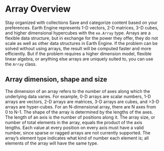  
#  Array Overview 
Stay organized with collections  Save and categorize content based on your preferences. 
Earth Engine represents 1-D vectors, 2-D matrices, 3-D cubes, and higher dimensional hypercubes with the `ee.Array` type. Arrays are a flexible data structure, but in exchange for the power they offer, they do not scale as well as other data structures in Earth Engine. If the problem can be solved without using arrays, the result will be computed faster and more efficiently. But if the problem requires a higher dimension model, flexible linear algebra, or anything else arrays are uniquely suited to, you can use the `Array` class.
## Array dimension, shape and size
The dimension of an array refers to the number of axes along which the underlying data varies. For example, 0-D arrays are scalar numbers, 1-D arrays are vectors, 2-D arrays are matrices, 3-D arrays are cubes, and >3-D arrays are hyper-cubes. For an N-dimensional array, there are N axes from 0 to N-1. The shape of the array is determined by the lengths of the axes. The length of an axis is the number of positions along it. The array size, or number of total elements in the array, equals the product of the axis lengths. Each value at every position on every axis must have a valid number, since sparse or ragged arrays are not currently supported. The array’s element type indicates what kind of number each element is; all elements of the array will have the same type.
